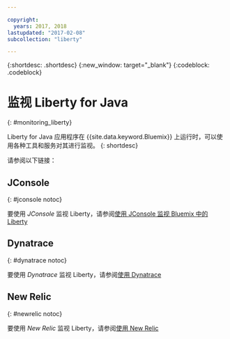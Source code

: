```yaml
---

copyright:
  years: 2017, 2018
lastupdated: "2017-02-08"
subcollection: "liberty"

---
```


{:shortdesc: .shortdesc}
{:new_window: target="_blank"}
{:codeblock: .codeblock}

# 监视 Liberty for Java
{: #monitoring_liberty}

Liberty for Java 应用程序在 {{site.data.keyword.Bluemix}} 上运行时，可以使用各种工具和服务对其进行监视。
{: shortdesc}

请参阅以下链接：

## JConsole
{: #jconsole notoc}

要使用 *JConsole* 监视 Liberty，请参阅[使用 JConsole 监视 Bluemix 中的 Liberty](/docs/runtimes/liberty/monitoring/jconsole.html)

## Dynatrace
{: #dynatrace notoc}

要使用 *Dynatrace* 监视 Liberty，请参阅[使用 Dynatrace](/docs/runtimes/liberty/monitoring/dynatrace.html)

## New Relic
{: #newrelic notoc}

要使用 *New Relic* 监视 Liberty，请参阅[使用 New Relic](/docs/runtimes/liberty/monitoring/newRelic.html)
